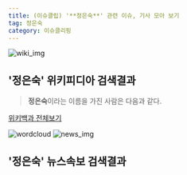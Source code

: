 ```yaml
---
title: (이슈클립) '**정은숙**' 관련 이슈, 기사 모아 보기
tag: 정은숙
category: 이슈클리핑
---
```

![wiki_img](https://user-images.githubusercontent.com/42597476/44503234-41136a80-a6d0-11e8-9071-6fc6418eafe4.png)
## **'**정은숙**'** 위키피디아 검색결과
>**정은숙**이라는 이름을 가진 사람은 다음과 같다.

<a href="https://ko.wikipedia.org/wiki/정은숙" target="_blank">위키백과 전체보기</a>

![wordcloud](https://s3.ap-northeast-2.amazonaws.com/lyrics101-wordcloud/2018-09-21-1537488651.png)
![news_img](https://user-images.githubusercontent.com/42597476/44507050-1206f400-a6e4-11e8-8d98-7ffbfebb353f.png)
## **'**정은숙**'** 뉴스속보 검색결과

